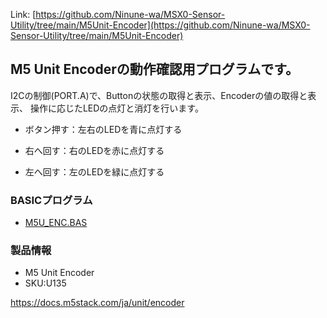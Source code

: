 Link:
[https://github.com/Ninune-wa/MSX0-Sensor-Utility/tree/main/M5Unit-Encoder](https://github.com/Ninune-wa/MSX0-Sensor-Utility/tree/main/M5Unit-Encoder)
## M5 Unit Encoderの動作確認用プログラムです。

I2Cの制御(PORT.A)で、Buttonの状態の取得と表示、Encoderの値の取得と表示、
操作に応じたLEDの点灯と消灯を行います。

- ボタン押す：左右のLEDを青に点灯する
* 右へ回す：右のLEDを赤に点灯する
+ 左へ回す：左のLEDを緑に点灯する

### BASICプログラム
- [M5U_ENC.BAS](https://github.com/Ninune-wa/MSX0-Sensor-Utility/blob/main/M5Unit-Encoder/M5U_ENC.BAS)

### 製品情報
- M5 Unit Encoder
- SKU:U135

https://docs.m5stack.com/ja/unit/encoder
